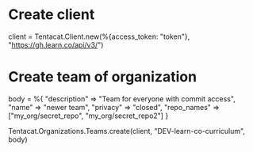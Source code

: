 # Create client

client = Tentacat.Client.new(%{access_token: "token"}, "https://gh.learn.co/api/v3/")

# Create team of organization

body = %{
  "description" => "Team for everyone with commit access",
  "name" => "newer team",
  "privacy" => "closed",
  "repo_names" => ["my_org/secret_repo", "my_org/secret_repo2"]
}

Tentacat.Organizations.Teams.create(client, "DEV-learn-co-curriculum", body)
